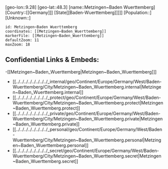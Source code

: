 ﻿---
location: [48.3,9.28]
mapzoom: [7,12] 
mapmarker: city 
type: City
tags:
- geo/City


SpocWebEntityId: 32451
isDeleted: false
confidential: public

---
[geo-lon::9.28]
[geo-lat::48.3]
[name::Metzingen~Baden Wuerttemberg]
[Country::[[Germany]]]
[State[[Baden-Wuerttemberg]]]]]
[Population::]
[Unknown::]


```leaflet
id: Metzingen~Baden Wuerttemberg
coordinates: [[Metzingen~Baden_Wuerttemberg]]
markerFile: [[Metzingen~Baden_Wuerttemberg]]
defaultZoom: 11 
maxZoom: 18
```


## Confidential Links & Embeds: 
-[[Metzingen~Baden_Wuerttemberg|Metzingen~Baden_Wuerttemberg]]] 
- [[../../../../../../../../_internal/geo/Continent/Europe/Germany/West/Baden-Wuerttemberg/City/Metzingen~Baden_Wuerttemberg.internal|Metzingen~Baden_Wuerttemberg.internal]] 
- [[../../../../../../../../_protect/geo/Continent/Europe/Germany/West/Baden-Wuerttemberg/City/Metzingen~Baden_Wuerttemberg.protect|Metzingen~Baden_Wuerttemberg.protect]] 
- [[../../../../../../../../_private/geo/Continent/Europe/Germany/West/Baden-Wuerttemberg/City/Metzingen~Baden_Wuerttemberg.private|Metzingen~Baden_Wuerttemberg.private]] 
- [[../../../../../../../../_personal/geo/Continent/Europe/Germany/West/Baden-Wuerttemberg/City/Metzingen~Baden_Wuerttemberg.personal|Metzingen~Baden_Wuerttemberg.personal]] 
- [[../../../../../../../../_secret/geo/Continent/Europe/Germany/West/Baden-Wuerttemberg/City/Metzingen~Baden_Wuerttemberg.secret|Metzingen~Baden_Wuerttemberg.secret]] 
